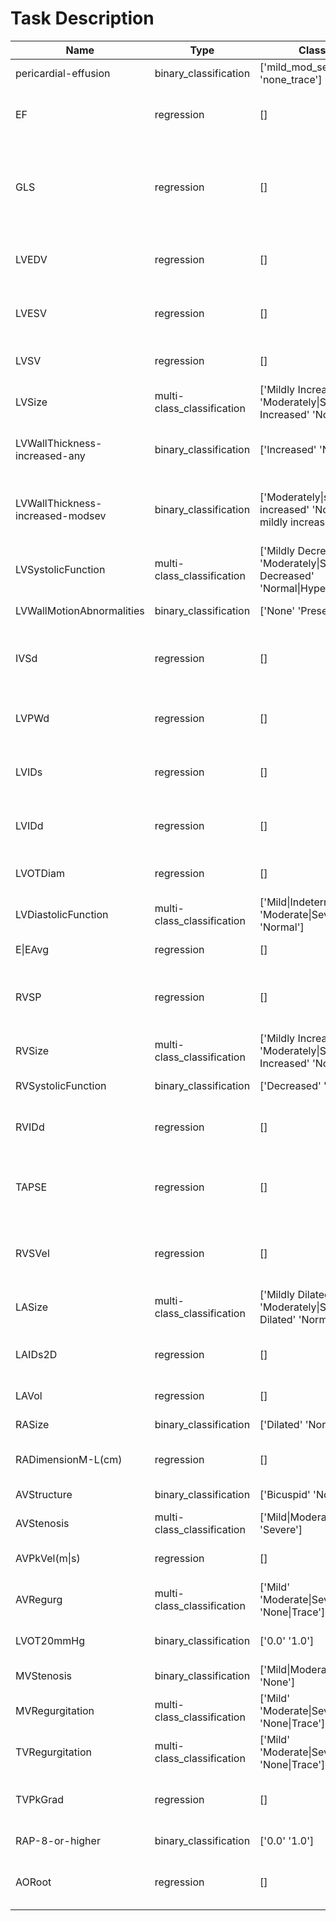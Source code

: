 # Task Description

|Name                            |Type                      |Classes                                                                   |Description                                                                    |
|--------------------------------|--------------------------|--------------------------------------------------------------------------|-------------------------------------------------------------------------------|
|pericardial-effusion            |binary_classification     |['mild_mod_severe' 'none_trace']                                          |Pericardial effusion                                                           |
|EF                              |regression                |[]                                                                        |Units: %. Left ventricular (LV) ejection fraction                              |
|GLS                             |regression                |[]                                                                        |Units: %. Global longitudinal strain. Actual value is -1 times the model output|
|LVEDV                           |regression                |[]                                                                        |Units: cm^3. LV end-diastolic volume                                           |
|LVESV                           |regression                |[]                                                                        |Units: cm^3. LV end-systolic volume                                            |
|LVSV                            |regression                |[]                                                                        |Units: cm^3. LV stroke volume                                                  |
|LVSize                          |multi-class_classification|['Mildly Increased' 'Moderately&#124;Severely Increased' 'Normal']             |LV size                                                                        |
|LVWallThickness-increased-any   |binary_classification     |['Increased' 'Normal']                                                    |Any level of LV hypertrophy (increased wall thickness)                         |
|LVWallThickness-increased-modsev|binary_classification     |['Moderately&#124;severely increased' 'Normal or mildly increased']            |Moderate or greater LV hypertrophy (increased wall thickness)                  |
|LVSystolicFunction              |multi-class_classification|['Mildly Decreased' 'Moderately&#124;Severely Decreased' 'Normal&#124;Hyperdynamic']|LV systolic function                                                           |
|LVWallMotionAbnormalities       |binary_classification     |['None' 'Present']                                                        |LV wall motion abnormalities.                                                  |
|IVSd                            |regression                |[]                                                                        |Units: cm. LV intraventricular septum thickness at diastole                    |
|LVPWd                           |regression                |[]                                                                        |Units: cm. LV posterior wall thickness at diastole                             |
|LVIDs                           |regression                |[]                                                                        |Units: cm. LV internal diameter at systole                                     |
|LVIDd                           |regression                |[]                                                                        |Units: cm. LV internal diameter at diastole                                    |
|LVOTDiam                        |regression                |[]                                                                        |Units: cm. LV outflow tract diameter                                           |
|LVDiastolicFunction             |multi-class_classification|['Mild&#124;Indeterminate' 'Moderate&#124;Severe' 'Normal']                         |LV diastolic function                                                          |
|E&#124;EAvg                          |regression                |[]                                                                        |Units: N/A. E/e' ratio                                                         |
|RVSP                            |regression                |[]                                                                        |Units: mmHg. Right ventricular (RV) systolic pressure                          |
|RVSize                          |multi-class_classification|['Mildly Increased' 'Moderately&#124;Severely Increased' 'Normal']             |RV size                                                                        |
|RVSystolicFunction              |binary_classification     |['Decreased' 'Normal']                                                    |RV systolic function                                                           |
|RVIDd                           |regression                |[]                                                                        |Units: cm. RV internal diameter at diastole                                    |
|TAPSE                           |regression                |[]                                                                        |Units: cm. Tricuspid annular plane systolic excursion                          |
|RVSVel                          |regression                |[]                                                                        |Units: cm/s. RV systolic excursion velocity (RV S')                            |
|LASize                          |multi-class_classification|['Mildly Dilated' 'Moderately&#124;Severely Dilated' 'Normal']                 |Left atrial (LA) size                                                          |
|LAIDs2D                         |regression                |[]                                                                        |Units: cm. LA internal diameter at systole                                     |
|LAVol                           |regression                |[]                                                                        |Units: cm^3. LA volume                                                         |
|RASize                          |binary_classification     |['Dilated' 'Normal']                                                      |Right atrial (RA) size                                                         |
|RADimensionM-L(cm)              |regression                |[]                                                                        |Units: cm. RA major dimension                                                  |
|AVStructure                     |binary_classification     |['Bicuspid' 'Normal']                                                     |Bicuspid aortic valve                                                          |
|AVStenosis                      |multi-class_classification|['Mild&#124;Moderate' 'None' 'Severe']                                         |Aortic valve stenosis                                                          |
|AVPkVel(m&#124;s)                    |regression                |[]                                                                        |Units: m/s. Aortic valve peak gradient                                         |
|AVRegurg                        |multi-class_classification|['Mild' 'Moderate&#124;Severe' 'None&#124;Trace']                                   |Aortic valve regurgitation                                                     |
|LVOT20mmHg                      |binary_classification     |['0.0' '1.0']                                                             |Elevated LV outflow tract pressure                                             |
|MVStenosis                      |binary_classification     |['Mild&#124;Moderate&#124;Severe' 'None']                                           |Mitral valve stenosis                                                          |
|MVRegurgitation                 |multi-class_classification|['Mild' 'Moderate&#124;Severe' 'None&#124;Trace']                                   |Mitral valve regurgitation                                                     |
|TVRegurgitation                 |multi-class_classification|['Mild' 'Moderate&#124;Severe' 'None&#124;Trace']                                   |Tricuspid valve regurgitation                                                  |
|TVPkGrad                        |regression                |[]                                                                        |Units: mmHg. Tricuspid valve peak gradient                                     |
|RAP-8-or-higher                 |binary_classification     |['0.0' '1.0']                                                             |Elevated RA pressure                                                           |
|AORoot                          |regression                |[]                                                                        |Units: cm. Transverse aortic root diameter                                     |
